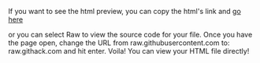 If you want to see the html preview, you can copy the html's link and [go here](https://htmlpreview.github.io/)

or you can select Raw to view the source code for your file. Once you have the page open, change the URL from raw.githubusercontent.com to: raw.githack.com and hit enter. Voila! You can view your HTML file directly!
